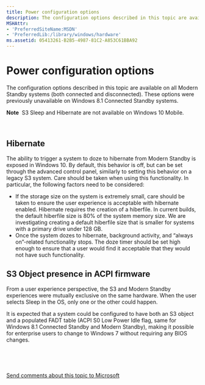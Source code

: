 ```yaml
---
title: Power configuration options
description: The configuration options described in this topic are available on all Modern Standby systems (both connected and disconnected). These options were previously unavailable on Windows 8.1 Connected Standby systems.
MSHAttr:
- 'PreferredSiteName:MSDN'
- 'PreferredLib:/library/windows/hardware'
ms.assetid: 05413261-B2B5-4987-81C2-A853C61BBA92
---
```


# Power configuration options


The configuration options described in this topic are available on all Modern Standby systems (both connected and disconnected). These options were previously unavailable on Windows 8.1 Connected Standby systems.

**Note**  S3 Sleep and Hibernate are not available on Windows 10 Mobile.

 

## Hibernate


The ability to trigger a system to doze to hibernate from Modern Standby is exposed in Windows 10. By default, this behavior is off, but can be set through the advanced control panel, similarly to setting this behavior on a legacy S3 system. Care should be taken when using this functionality. In particular, the following factors need to be considered:

-   If the storage size on the system is extremely small, care should be taken to ensure the user experience is acceptable with hibernate enabled. Hibernate requires the creation of a hiberfile. In current builds, the default hiberfile size is 80% of the system memory size. We are investigating creating a default hiberfile size that is smaller for systems with a primary drive under 128 GB.
-   Once the system dozes to hibernate, background activity, and “always on”-related functionality stops. The doze timer should be set high enough to ensure that a user would find it acceptable that they would not have such functionality.

## S3 Object presence in ACPI firmware


From a user experience perspective, the S3 and Modern Standby experiences were mutually exclusive on the same hardware. When the user selects Sleep in the OS, only one or the other could happen.

It is expected that a system could be configured to have both an S3 object and a populated FADT table (ACPI S0 Low Power Idle flag, same for Windows 8.1 Connected Standby and Modern Standby), making it possible for enterprise users to change to Windows 7 without requiring any BIOS changes.

 

 

[Send comments about this topic to Microsoft](mailto:wsddocfb@microsoft.com?subject=Documentation%20feedback%20%5Bp_WEG_Hardware\p_weg_hardware%5D:%20Power%20configuration%20options%20%20RELEASE:%20%285/9/2016%29&body=%0A%0APRIVACY%20STATEMENT%0A%0AWe%20use%20your%20feedback%20to%20improve%20the%20documentation.%20We%20don't%20use%20your%20email%20address%20for%20any%20other%20purpose,%20and%20we'll%20remove%20your%20email%20address%20from%20our%20system%20after%20the%20issue%20that%20you're%20reporting%20is%20fixed.%20While%20we're%20working%20to%20fix%20this%20issue,%20we%20might%20send%20you%20an%20email%20message%20to%20ask%20for%20more%20info.%20Later,%20we%20might%20also%20send%20you%20an%20email%20message%20to%20let%20you%20know%20that%20we've%20addressed%20your%20feedback.%0A%0AFor%20more%20info%20about%20Microsoft's%20privacy%20policy,%20see%20http://privacy.microsoft.com/default.aspx. "Send comments about this topic to Microsoft")




